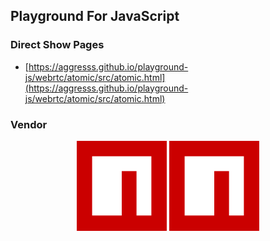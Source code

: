 ## Playground For JavaScript

### Direct Show Pages

- [https://aggresss.github.io/playground-js/webrtc/atomic/src/atomic.html](https://aggresss.github.io/playground-js/webrtc/atomic/src/atomic.html)

### Vendor

<p align="center">
  <a href="https://www.npmjs.com/"><img src="./images/npm_logo.png" alt="npm"></a>
  <a href="https://developer.mozilla.org/"><img src="./images/npm_logo.png" alt="mdn"></a>
</p>